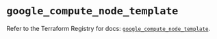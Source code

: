 # `google_compute_node_template`

Refer to the Terraform Registry for docs: [`google_compute_node_template`](https://registry.terraform.io/providers/hashicorp/google/5.41.0/docs/resources/compute_node_template).
